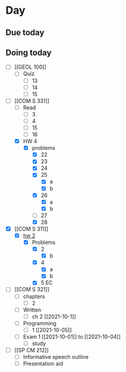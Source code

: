 

# Day 

## Due today


## Doing today
- [ ] [[GEOL 100]]
	- [ ] Quiz
		- [ ] 13
		- [ ] 14
		- [ ] 15
- [ ] [[COM S 331]]
	- [ ] Read
		- [ ] 3
		- [ ] 4
		- [ ] 15
		- [ ] 16
	- [x] HW 4
		- [x] problems
			- [x] 22
			- [x] 23
			- [x] 24
			- [x] 25
				- [x] a
				- [x] b
			- [x] 26
				- [x] a
				- [x] b
			- [ ] 27
			- [x] 28
- [x]  [[COM S 311]]
	- [x]  [hw 2](https://canvas.iastate.edu/courses/84877/assignments/1539995)
		- [x]  Problems
			- [x]  2
				- [x]  b
			- [x]  4
				- [x]  a
				- [x]  b
			- [x]  5 EC
- [ ]  [[COM S 321]]
	- [ ]  chapters
		- [ ]  2
	- [ ]  Written
		- [ ]  ch 2 [[2021-10-1]]
	- [ ]  Programming
		- [ ]  1 [[2021-10-05]]
	- [ ]  Exam 1 [[2021-10-01]] to [[2021-10-04]]
		- [ ]  study
- [ ] [[SP CM 212]]
	- [ ] Informative speech outline
	- [ ] Presentation aid
